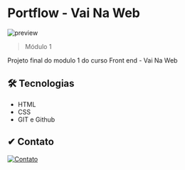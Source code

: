 # Portflow -  Vai Na Web

![preview](./.github/preview.png)

> Módulo 1 

Projeto final do modulo 1 do curso Front end - Vai Na Web



## 🛠 Tecnologias

- HTML
- CSS
- GIT e Github

## ✔ Contato

[![Contato](https://img.shields.io/badge/LinkedIn-0077B5?style=for-the-badge&logo=linkedin&logoColor=white)](https://www.linkedin.com/in/elton-nobreza-67029ab5/)

